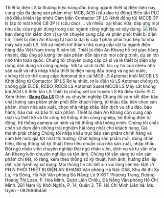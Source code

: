 Thiết bị điện LS là thương hiệu hàng đầu trong ngành thiết bị điện hiện nay, cung cấp đa dạng sản phẩm như:
MCB, ACB (cầu dao tự động)
Biến tần
PLC (bộ điều khiển lập trình)
Cảm biến
Contactor 3P LS (khởi động từ)
MCCB 3P ls (áp tô mát khối)
CB 3P ls (cầu dao)
... và nhiều loại khác nữa, đáp ứng mọi nhu cầu của người dùng trong các ngành công nghiệp và xây dựng.
![](https://thietbidienankhang.vn/assets/img/logo-tbd-an-khang.png)
Nếu bạn đang tìm kiếm đơn vị uy tín chuyên cung cấp và phân phối thiết bị điện LS, Thiết bị điện An Khang tự hào là đại lý cấp 1 phân phối trực tiếp từ nhà máy sản xuất LS.
Với sứ mệnh trở thành nhà cung cấp vật tư ngành điện hàng đầu Việt Nam trong 5 năm tới, Thiết bị điện An Khang hỗ trợ giao hàng nhanh, đáp ứng số lượng lớn sản phẩm đến tận nơi mọi công trình, dự án lớn nhỏ trên toàn quốc.
Chúng tôi chuyên cung cấp cả sỉ và lẻ thiết bị điện xây dựng dân dụng và công nghiệp. Với tư cách là đối tác uy tín của nhiều nhà sản xuất và nhà nhập khẩu thiết bị điện hàng đầu trong và ngoài nước, chúng tôi có thể cung cấp:
Aptomat tép cài MCB LS
Aptomat khối MCCB LS
Khởi động từ Contactor 3P LS
Rơ le nhiệt, rơ le điện từ LS
Aptomat chống rò, chống giật ELCB, RCBO, RCCB LS
Aptomat Susol MCCB LS
Máy cắt không khí ACB LS
Biến tần LS
Thiết bị chống sét lan truyền LS
Bộ điều khiển PLC
Xem thêm : **[Bang Gia LS](https://thietbidienankhang.vn/bang-gia/bang-gia-thiet-bi-dien-LS-2024-moi-nhat.html)**
Dịch vụ chuyên nghiệp
Chúng tôi cam kết đảm bảo chất lượng sản phẩm phân phối đến khách hàng, từ khâu đầu tiên chọn sản phẩm, chọn nhà sản xuất, chọn nhà nhập khẩu đến dịch vụ chu đáo, bảo hành, hậu mãi và bảo trì sản phẩm.
Thiết bị điện An Khang còn cung cấp dịch vụ thiết kế và thi công hệ thống điện công nghiệp, hệ thống điện tự động, hệ thống camera an ninh và hệ thống nhà thông minh. Chúng tôi chắc chắn sẽ đem đến những trải nghiệm hài lòng nhất cho khách hàng.
Giá thành phải chăng
Chúng tôi nhập khẩu trực tiếp sản phẩm chính hãng và cam kết mức giá tốt nhất thị trường. Chất lượng sản phẩm mới, đúng nhãn hiệu, đúng thông số kỹ thuật theo tiêu chuẩn của nhà sản xuất, nhập khẩu.
Đội ngũ nhân viên chuyên nghiệp
Đội ngũ nhân viên, dịch vụ và tư vấn của An Khang luôn chuyên nghiệp và tận tình. Chúng tôi sẵn sàng tư vấn sản phẩm chi tiết, rõ ràng, kèm theo thông số kỹ thuật, hình ảnh, hướng dẫn lắp đặt, vận hành và sử dụng.
Mọi thông tin chi tiết xin vui lòng liên hệ:
ĐẠI LÝ PH N PHỐI THIẾT BỊ ĐIỆN AN KHANG
Văn phòng Hà Nội: G58, Khu đô thị Xa La, Hà Đông, Hà Nội
Văn phòng Đà Nẵng: Lô 9 KĐT Phương Trang, Đường Hoàng Thị Loan, P. Hòa Minh, Quận Liên Chiểu, Đà Nẵng
Văn phòng Hồ Chí Minh: 281 Nam Kỳ Khởi Nghĩa, P. 14, Quận 3, TP. Hồ Chí Minh
Liên hệ: Ms. Uyên - 0829666456


